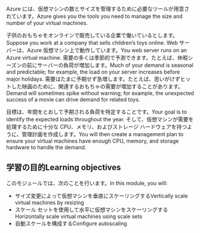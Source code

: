 <span data-ttu-id="1b52e-101">Azure には、仮想マシンの数とサイズを管理するために必要なツールが用意されています。</span><span class="sxs-lookup"><span data-stu-id="1b52e-101">Azure gives you the tools you need to manage the size and number of your virtual machines.</span></span> 

<span data-ttu-id="1b52e-102">子供のおもちゃをオンラインで販売している企業で働いているとします。</span><span class="sxs-lookup"><span data-stu-id="1b52e-102">Suppose you work at a company that sells children’s toys online.</span></span> <span data-ttu-id="1b52e-103">Web サーバーは、Azure 仮想マシン上で動作しています。</span><span class="sxs-lookup"><span data-stu-id="1b52e-103">You web server runs on an Azure virtual machine.</span></span> <span data-ttu-id="1b52e-104">需要の多くは季節的で予測できます。たとえば、休暇シーズンの前にサーバーの負荷が増加します。</span><span class="sxs-lookup"><span data-stu-id="1b52e-104">Much of your demand is seasonal and predictable; for example, the load on your server increases before major holidays.</span></span> <span data-ttu-id="1b52e-105">需要はたまに予期せず急増します。たとえば、思いがけずヒットした映画のために、関連するおもちゃの需要が増加することがあります。</span><span class="sxs-lookup"><span data-stu-id="1b52e-105">Demand will sometimes spike without warning; for example, the unexpected success of a movie can drive demand for related toys.</span></span>

<span data-ttu-id="1b52e-106">目標は、年間をとおして予期される負荷を特定することです。</span><span class="sxs-lookup"><span data-stu-id="1b52e-106">Your goal is to identify the expected loads throughout the year.</span></span> <span data-ttu-id="1b52e-107">そして、仮想マシンが需要を処理するために十分な CPU、メモリ、およびストレージ ハードウェアを持つように、管理計画を作成します。</span><span class="sxs-lookup"><span data-stu-id="1b52e-107">You will then create a management plan to ensure your virtual machines have enough CPU, memory, and storage hardware to handle the demand.</span></span>

## <a name="learning-objectives"></a><span data-ttu-id="1b52e-108">学習の目的</span><span class="sxs-lookup"><span data-stu-id="1b52e-108">Learning objectives</span></span>

<span data-ttu-id="1b52e-109">このモジュールでは、次のことを行います。</span><span class="sxs-lookup"><span data-stu-id="1b52e-109">In this module, you will:</span></span>
- <span data-ttu-id="1b52e-110">サイズ変更によって仮想マシンを垂直にスケーリングする</span><span class="sxs-lookup"><span data-stu-id="1b52e-110">Vertically scale virtual machines by resizing</span></span>
- <span data-ttu-id="1b52e-111">スケール セットを使用して水平に仮想マシンをスケーリングする</span><span class="sxs-lookup"><span data-stu-id="1b52e-111">Horizontally scale virtual machines using scale sets</span></span>
- <span data-ttu-id="1b52e-112">自動スケールを構成する</span><span class="sxs-lookup"><span data-stu-id="1b52e-112">Configure autoscaling</span></span>